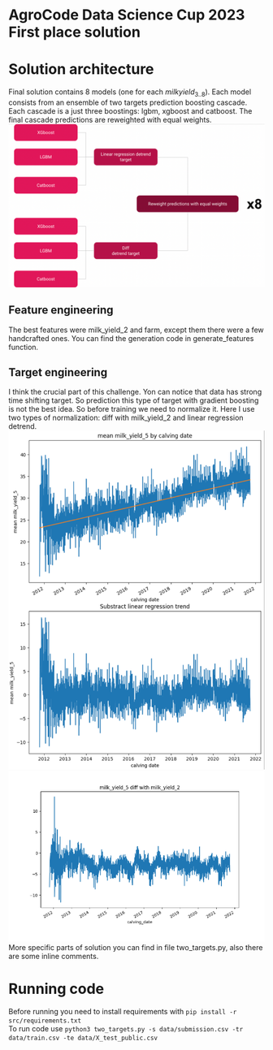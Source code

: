 # AgroCode Data Science Cup 2023 First place solution
# Solution architecture
Final solution contains 8 models (one for each $milk yield_{3..8}$). Each model consists from an ensemble of two targets prediction boosting cascade. Each cascade is a just three boostings: lgbm, xgboost and catboost. The final cascade predictions are reweighted with equal weights.
![alt text](https://github.com/marky24/AgroCode-Data-Sience-Cup-2023-solution/blob/main/src/architecture.png?raw=true)  
## Feature engineering  
The best features were milk_yield_2 and farm, except them there were a few handcrafted ones. You can find the generation code in generate_features function.   
## Target engineering  
I think the crucial part of this challenge. Yon can notice that data has strong time shifting target. So prediction this type of target with gradient boosting is not the best idea. So before training we need to normalize it. Here I use two types of normalization: diff with milk_yield_2 and linear regression detrend.  
![alt text](https://github.com/marky24/AgroCode-Data-Sience-Cup-2023-solution/blob/main/src/linreg_detrend.png?raw=true)  
![alt text](https://github.com/marky24/AgroCode-Data-Sience-Cup-2023-solution/blob/main/src/diff_detrend.png?raw=true)  
More specific parts of solution you can find in file two_targets.py, also there are some inline comments.
# Running code  
Before running you need to install requirements with `pip install -r src/requirements.txt`  
To run code use `python3 two_targets.py -s data/submission.csv -tr data/train.csv -te data/X_test_public.csv`

